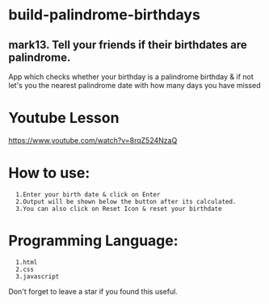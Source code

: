 # build-palindrome-birthdays
## mark13. Tell your friends if their birthdates are palindrome.
App which checks whether your birthday is a palindrome birthday & if not let's you the nearest palindrome date with how many days you have missed

# Youtube Lesson
https://www.youtube.com/watch?v=8rqZ524NzaQ

# How to use:
      1.Enter your birth date & click on Enter
      2.Output will be shown below the button after its calculated.
      3.You can also click on Reset Icon & reset your birthdate

# Programming Language:
      1.html
      2.css
      3.javascript
Don't forget to leave a star if you found this useful.
